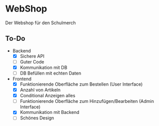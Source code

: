 # WebShop 

Der Webshop für den Schulmerch

## To-Do
- Backend
  - [x] Sichere API
  - [ ] Guter Code
  - [x] Kommunikation mit DB
  - [ ] DB Befüllen mit echten Daten
- Frontend
  - [X] Funktionierende Oberfläche zum Bestellen (User Interface)
  - [X] Anzahl von Artikeln
  - [X] Conditional Anzeigen alles
  - [ ] Funktionierende Oberfläche zum Hinzufügen/Bearbeiten (Admin Interface)
  - [X] Kommunikation mit Backend
  - [ ] Schönes Design